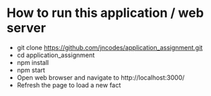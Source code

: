 # How to run this application / web server
* git clone https://github.com/jncodes/application_assignment.git
* cd application_assignment
* npm install
* npm start
* Open web browser and navigate to http://localhost:3000/
* Refresh the page to load a new fact